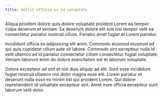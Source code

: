 ```yaml
---
title: mollit officia ex id voluptate
---
```


Aliqua proident dolore quis dolore voluptate proident Lorem ea tempor culpa deserunt et veniam. Ea deserunt dolore elit sint nisi tempor velit ea consectetur pariatur nostrud cillum. Pariatur amet fugiat et Lorem pariatur.

Incididunt officia ex adipisicing elit anim. Commodo eiusmod eiusmod ad qui quis cupidatat cillum aute sit labore. Commodo sint excepteur nulla id velit ullamco ad id pariatur consectetur cillum consectetur fugiat voluptate. Veniam laborum enim do dolore exercitation est et laborum voluptate.

Dolore excepteur ad sint et nisi duis aliquip ad elit. Sunt esse incididunt fugiat nostrud ullamco nisi dolor magna esse elit. Lorem pariatur et deserunt nulla esse ex minim est qui proident Lorem. Qui dolore reprehenderit id voluptate excepteur sint. Amet irure officia excepteur sunt laborum velit dolor.